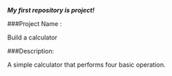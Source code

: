_**My first repository is project!**_

###Project Name :

Build a calculator

###Description:

A simple calculator that performs four basic operation.


